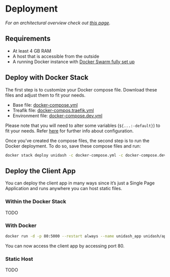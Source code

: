 # Deployment
*For an architectural overview check out [this page](Architecture.md).*

## Requirements
- At least 4 GB RAM
- A host that is accessible from the outside
- A running Docker instance with [Docker Swarm fully set up](https://docs.docker.com/engine/reference/commandline/swarm_init/)

## Deploy with Docker Stack
The first step is to customize your Docker compose file. Download these files and adjust them to fit your needs.
- Base file: [docker-compose.yml](../src/docker-compose.yml)
- Treafik file: [docker-compos.traefik.yml](../src/docker-compose.traefik.yml)
- Environment file: [docker-compose.dev.yml](../src/docker-compose.dev.yml)

Please note that you will need to alter some variables (`${...:-default}`) to fit your needs. Refer [here](Configuration.md) for further info about configuration.

Once you’ve created the compose files, the second step is to run the Docker deployment. To do so, save these compose files and run:

```sh
docker stack deploy unidash -c docker-compose.yml -c docker-compose.dev.yml -c docker-compose.traefik.yml
```

## Deploy the Client App
You can deploy the client app in many ways since it’s just a Single Page Application and runs anywhere you can host static files.

### Within the Docker Stack
TODO

### With Docker
```sh
docker run -d -p 80:5000 --restart always --name unidash_app unidash/app
```

You can now access the client app by accessing port 80.

### Static Host
TODO